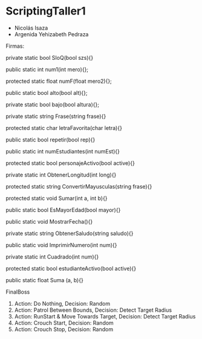 # ScriptingTaller1
- Nicolás Isaza
- Argenida Yehizabeth Pedraza


Firmas:

private static bool SIoQ(bool szs){}

public static int num1(int mero){};

protected static float numF(float mero2){};

public static bool alto(bool alt){};

private static bool bajo(bool altura){};

private static string Frase(string frase){}

protected static char letraFavorita(char letra){}

public static bool repetir(bool rep){}

public static int numEstudiantes(int numEst){}

protected static bool personajeActivo(bool active){}

private static int ObtenerLongitud(int long){}

protected static string ConvertirMayusculas(string frase){}

protected static void Sumar(int a, int b){}

public static bool EsMayorEdad(bool mayor){}

public static void MostrarFecha(){}

private static string ObtenerSaludo(string saludo){}

public static void ImprimirNumero(int num){}

private static int Cuadrado(int num){}

protected static bool estudianteActivo(bool active){}

public static float Suma (a, b){}



FinalBoss
1. Action: Do Nothing, Decision: Random
2. Action: Patrol Between Bounds, Decision: Detect Target Radius
3. Action: RunStart & Move Towards Target, Decision: Detect Target Radius
4. Action: Crouch Start, Decision: Random
5. Action: Crouch Stop, Decision: Random

